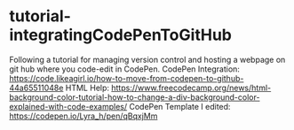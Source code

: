 # tutorial-integratingCodePenToGitHub
Following a tutorial for managing version control and hosting a webpage on git hub where you code-edit in CodePen.
CodePen Integration: https://code.likeagirl.io/how-to-move-from-codepen-to-github-44a65511048e
HTML Help: https://www.freecodecamp.org/news/html-background-color-tutorial-how-to-change-a-div-background-color-explained-with-code-examples/
CodePen Template I edited: https://codepen.io/Lyra_h/pen/qBqxjMm
